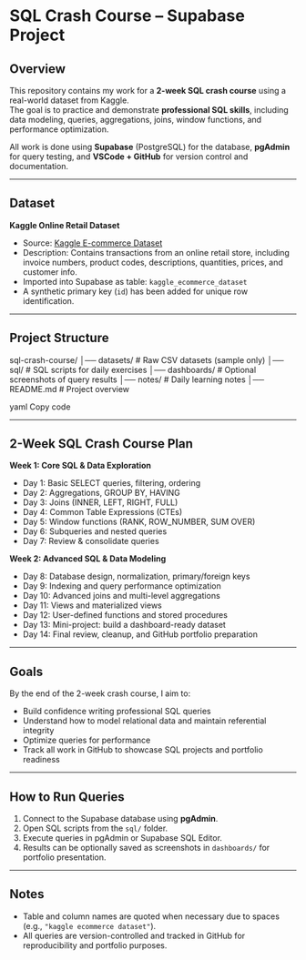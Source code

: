 # SQL Crash Course – Supabase Project

## Overview

This repository contains my work for a **2-week SQL crash course** using a real-world dataset from Kaggle.  
The goal is to practice and demonstrate **professional SQL skills**, including data modeling, queries, aggregations, joins, window functions, and performance optimization.  

All work is done using **Supabase** (PostgreSQL) for the database, **pgAdmin** for query testing, and **VSCode + GitHub** for version control and documentation.  

---

## Dataset

**Kaggle Online Retail Dataset**  
- Source: [Kaggle E-commerce Dataset](https://www.kaggle.com/datasets/carrie1/ecommerce-data)  
- Description: Contains transactions from an online retail store, including invoice numbers, product codes, descriptions, quantities, prices, and customer info.  
- Imported into Supabase as table: `kaggle_ecommerce_dataset`  
- A synthetic primary key (`id`) has been added for unique row identification.  

---

## Project Structure

sql-crash-course/
│── datasets/ # Raw CSV datasets (sample only)
│── sql/ # SQL scripts for daily exercises
│── dashboards/ # Optional screenshots of query results
│── notes/ # Daily learning notes
│── README.md # Project overview

yaml
Copy code

---

## 2-Week SQL Crash Course Plan

**Week 1: Core SQL & Data Exploration**
- Day 1: Basic SELECT queries, filtering, ordering  
- Day 2: Aggregations, GROUP BY, HAVING  
- Day 3: Joins (INNER, LEFT, RIGHT, FULL)  
- Day 4: Common Table Expressions (CTEs)  
- Day 5: Window functions (RANK, ROW_NUMBER, SUM OVER)  
- Day 6: Subqueries and nested queries  
- Day 7: Review & consolidate queries  

**Week 2: Advanced SQL & Data Modeling**
- Day 8: Database design, normalization, primary/foreign keys  
- Day 9: Indexing and query performance optimization  
- Day 10: Advanced joins and multi-level aggregations  
- Day 11: Views and materialized views  
- Day 12: User-defined functions and stored procedures  
- Day 13: Mini-project: build a dashboard-ready dataset  
- Day 14: Final review, cleanup, and GitHub portfolio preparation  

---

## Goals

By the end of the 2-week crash course, I aim to:  
- Build confidence writing professional SQL queries  
- Understand how to model relational data and maintain referential integrity  
- Optimize queries for performance  
- Track all work in GitHub to showcase SQL projects and portfolio readiness  

---

## How to Run Queries

1. Connect to the Supabase database using **pgAdmin**.  
2. Open SQL scripts from the `sql/` folder.  
3. Execute queries in pgAdmin or Supabase SQL Editor.  
4. Results can be optionally saved as screenshots in `dashboards/` for portfolio presentation.  

---

## Notes

- Table and column names are quoted when necessary due to spaces (e.g., `"kaggle ecommerce dataset"`).  
- All queries are version-controlled and tracked in GitHub for reproducibility and portfolio purposes. 